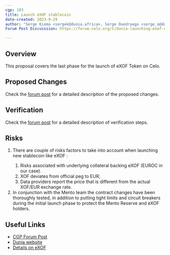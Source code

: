 ```yaml
---
cgp: 103
title: Launch eXOF stablecoin
date-created: 2023-9-29
author: "Serge Kiema <sergek@dunia.africa>, Serge Ouedraogo <serge_o@dunia.africa>"
Forum Post Discusssion: https://forum.celo.org/t/dunia-launching-exof-on-celo/6261/1

---
```


## Overview

This proposal covers the last phase for the launch of eXOF Token on Celo.


## Proposed Changes

Check the [forum post](https://forum.celo.org/t/dunia-launching-exof-on-celo/6261/11) for a detailed description of the proposed changes.

## Verification

Check the [forum post](https://forum.celo.org/t/dunia-launching-exof-on-celo/6261/1) for a detailed description of verification steps.


## Risks

<ol>
  <li>There are couple of risks factors to take into account when launching new stablecoin like eXOF :</li>
  <ol>
      <li>Risks associated with underlying collateral backing eXOF (EUROC in our case).</li>
      <li>XOF deviates from official peg to EUR;</li>
      <li>Data providers report the price that is different from the actual XOF/EUR exchange rate.</li>
    </ol>
  <li>In conjunction with the Mento team the contract changes have been thoroughly tested, in addition to putting tight limits and circuit breakers during the initial launch phase to protect the Mento Reserve and eXOF holders.</li>
</ol>


## Useful Links

- [CGP Forum Post](https://forum.celo.org/t/dunia-launching-exof-on-celo/6261/1)
- [Dunia website](https://www.dunia.africa/)
- [Details on eXOF](https://docs.google.com/document/d/1kb_UmcOP6VuAUMUpn_emP86qjS5I48m-et6mj24VrgM/edit?usp=sharing)
